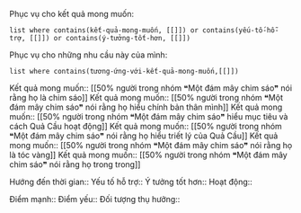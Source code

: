 Phục vụ cho kết quả mong muốn:
```dataview
list where contains(kết-quả-mong-muốn, [[]]) or contains(yếu-tố-hỗ-trợ, [[]]) or contains(ý-tưởng-tốt-hơn, [[]]) 
```
Phục vụ cho những nhu cầu này của mình:
```dataview
list where contains(tương-ứng-với-kết-quả-mong-muốn,[[]])
```

Kết quả mong muốn:: [[50% người trong nhóm ❝Một đám mây chim sáo❞ nói rằng họ là chim sáo]]
Kết quả mong muốn:: [[50% người trong nhóm ❝Một đám mây chim sáo❞ nói rằng họ hiểu chính bản thân mình]]
Kết quả mong muốn:: [[50% người trong nhóm ❝Một đám mây chim sáo❞ hiểu mục tiêu và cách Quả Cầu hoạt động]]
Kết quả mong muốn:: [[50% người trong nhóm ❝Một đám mây chim sáo❞ nói rằng họ hiểu triết lý của Quả Cầu]]
Kết quả mong muốn:: [[50% người trong nhóm ❝Một đám mây chim sáo❞ nói rằng họ là tóc vàng]]
Kết quả mong muốn:: [[50% người trong nhóm ❝Một đám mây chim sáo❞ nói rằng họ trong trong]]

Hướng đến thời gian::
Yếu tố hỗ trợ::
Ý tưởng tốt hơn::
Hoạt động::

Điểm mạnh::
Điểm yếu::
Đối tượng thụ hưởng::
